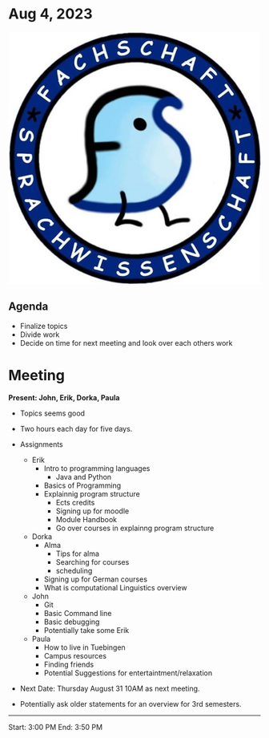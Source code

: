 # Aug 4, 2023

![Logo](logo.jpg)

## Agenda

- Finalize topics
- Divide work
- Decide on time for next meeting and look over each others work

# Meeting


**Present: John, Erik, Dorka, Paula**


- Topics seems good
- Two hours each day for five days. 

- Assignments
  - Erik
     - Intro to programming languages
       - Java and Python
     - Basics of Programming
     - Explainnig program structure
        - Ects credits
        - Signing up for moodle
        - Module Handbook
        - Go over courses in explainng program structure
  - Dorka 
     - Alma
       - Tips for alma
       - Searching for courses
       - scheduling
     - Signing up for German courses 
     - What is computational Linguistics overview
  - John
     - Git
     - Basic Command line
     - Basic debugging
     - Potentially take some Erik
  - Paula
     - How to live in Tuebingen
     - Campus resources
     - Finding friends
     - Potential Suggestions for entertaintment/relaxation

- Next Date: Thursday August 31 10AM as next meeting. 
- Potentially ask older statements for an overview for 3rd semesters. 


---

Start: 3:00 PM
End: 3:50 PM


